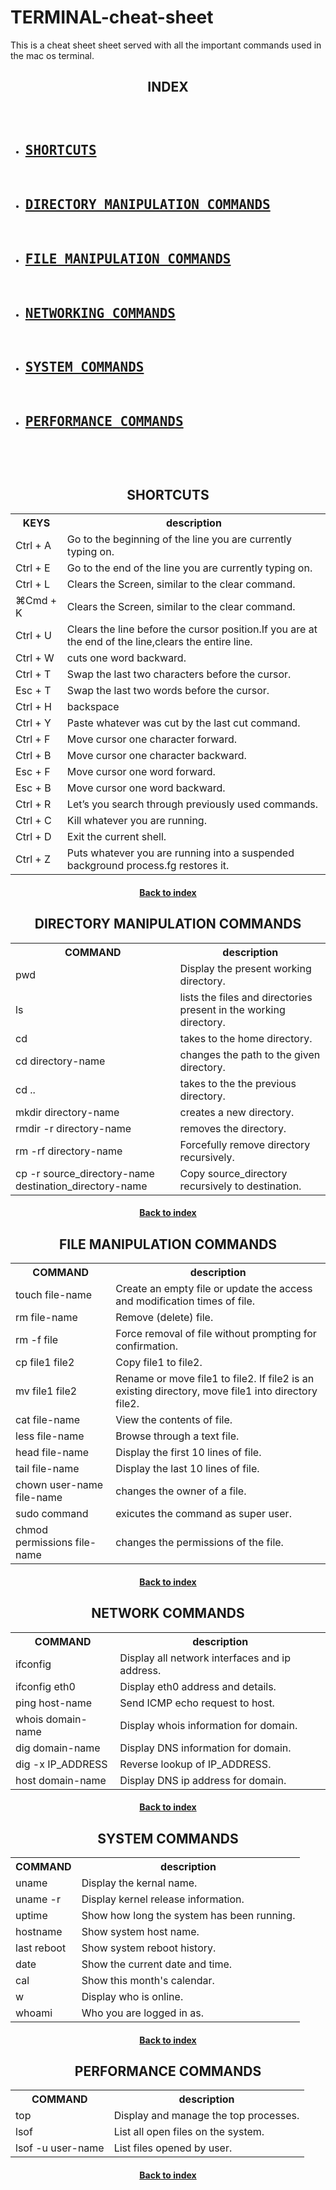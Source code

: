# TERMINAL-cheat-sheet
This is a cheat sheet sheet served with all the important commands used in the mac os terminal.


<h2 align="center" id="index">INDEX</h2>

<pre>
<ul>
<li><h2><a href="#shortcuts" >SHORTCUTS</a></h2></li>
<li><h2><a href="#directory">DIRECTORY MANIPULATION COMMANDS</a></h2></li>
<li><h2><a href="#file">FILE MANIPULATION COMMANDS</a></h2></li>
<li><h2><a href="#network">NETWORKING COMMANDS</a></h2></li>
<li><h2><a href="#system">SYSTEM COMMANDS</a></h2></li>
<li><h2><a href="#performance">PERFORMANCE COMMANDS</a></h2></li>
</ul>
</pre>


<h2 align="center" id="shortcuts">SHORTCUTS</h2>

<table>
  <tr>
    <th>KEYS                               </th>
    <th>description                                                          </th>
  </tr>
  <tr>
    <td>Ctrl + A</td>
    <td>Go to the beginning of the line you are currently typing on.</td> 
  </tr>
   <tr>
    <td>Ctrl + E</td>
    <td>Go to the end of the line you are currently typing on.</td> 
  </tr>
   <tr>
    <td>Ctrl + L</td>
    <td>Clears the Screen, similar to the clear command.</td> 
  </tr>
   <tr>
    <td>⌘Cmd + K</td>
    <td>Clears the Screen, similar to the clear command.</td> 
  </tr>
   <tr>
    <td>Ctrl + U</td>
    <td>Clears the line before the cursor position.If you are at the end of the line,clears the entire line.</td> 
  </tr>
   <tr>
    <td>Ctrl + W</td>
    <td>cuts one word backward.</td> 
  </tr>
  <tr>
    <td>Ctrl + T</td>
    <td>Swap the last two characters before the cursor.</td> 
  </tr>
   <tr>
    <td>Esc + T</td>
    <td>Swap the last two words before the cursor.</td> 
  </tr>
   <tr>
    <td>Ctrl + H</td>
    <td>backspace</td> 
  </tr>
   <tr>
    <td>Ctrl + Y</td>
    <td>Paste whatever was cut by the last cut command.</td> 
  </tr>
   <tr>
    <td>Ctrl + F</td>
    <td>Move cursor one character forward.</td> 
  </tr> 
  <tr>
    <td>Ctrl + B</td>
    <td>Move cursor one character backward.</td> 
  </tr> 
  <tr>
    <td>Esc + F</td>
    <td>Move cursor one word forward.</td> 
  </tr> 
  <tr>
    <td>Esc + B</td>
    <td>Move cursor one word backward.</td> 
  </tr> 
  <tr>
    <td>Ctrl + R</td>
    <td>Let’s you search through previously used commands.</td> 
  </tr>
   <tr>
    <td>Ctrl + C</td>
    <td>Kill whatever you are running.</td> 
  </tr>
   <tr>
    <td>Ctrl + D</td>
    <td>Exit the current shell.</td> 
  </tr>
  <tr>
    <td>Ctrl + Z</td>
    <td>Puts whatever you are running into a suspended background process.fg restores it.</td> 
  </tr>
</table>
<h4 align="center"><a href="#index">Back to index</a></h4>


<h2 id="directory" align="center">DIRECTORY MANIPULATION COMMANDS</h2>
<table>
  <tr>
    <th>COMMAND                           </th>
    <th>description                                                          </th>
  </tr>
  <tr>
    <td>pwd</td>
    <td>Display the present working directory.</td> 
  </tr>
  <tr>
    <td>ls</td>
    <td>lists the files and directories present in the working directory.</td> 
  </tr>
   <tr>
    <td>cd</td>
    <td>takes to the home directory.</td> 
  </tr>
   <tr>
    <td>cd directory-name</td>
    <td>changes the path to the given directory.</td> 
  </tr>
   <tr>
    <td>cd ..</td>
    <td>takes to the the previous directory.</td> 
  </tr>
   <tr>
    <td>mkdir directory-name</td>
    <td>creates a new directory.</td> 
  </tr>
   <tr>
    <td>rmdir -r directory-name</td>
    <td>removes the directory.</td> 
  </tr>
  <tr>
    <td>rm -rf directory-name</td>
    <td>Forcefully remove directory recursively.</td> 
  </tr>
   <tr>
    <td>cp -r source_directory-name destination_directory-name</td>
    <td>Copy source_directory recursively to destination.</td> 
  </tr>
   
</table>
<h4 align="center"><a href="#index">Back to index</a></h4>


<h2 id="file" align="center">FILE MANIPULATION COMMANDS</h2>
<table>
  <tr>
    <th>COMMAND                           </th>
    <th>description                                                          </th>
  </tr>
  <tr>
    <td>touch file-name</td>
    <td>Create an empty file or update the access and modification times of file.</td> 
  </tr>
  <tr>
    <td>rm file-name</td>
    <td>Remove (delete) file.</td> 
  </tr>
   <tr>
    <td>rm -f file</td>
    <td>Force removal of file without prompting for confirmation.</td> 
  </tr>
   <tr>
    <td>cp file1 file2</td>
    <td>Copy file1 to file2.</td> 
  </tr>
   <tr>
    <td>mv file1 file2</td>
    <td>Rename or move file1 to file2. If file2 is an existing directory, move file1 into directory file2.</td> 
  </tr>
   <tr>
    <td>cat file-name</td>
    <td>View the contents of file.</td> 
  </tr>
   <tr>
    <td>less file-name</td>
    <td>Browse through a text file.</td> 
  </tr>
  <tr>
    <td>head file-name</td>
    <td>Display the first 10 lines of file.</td> 
  </tr>
   <tr>
    <td>tail file-name</td>
    <td>Display the last 10 lines of file.</td> 
  </tr>
  <tr>
    <td>chown user-name file-name</td>
    <td>changes the owner of a file.</td> 
  </tr>
  <tr>
    <td>sudo command</td>
    <td>exicutes the command as super user.</td> 
  </tr>
  <tr>
    <td>chmod permissions file-name</td>
    <td>changes the permissions of the file.</td> 
  </tr>
   
</table>
<h4 align="center"><a href="#index">Back to index</a></h4>


<h2 id="network" align="center">NETWORK COMMANDS</h2>
<table>
  <tr>
    <th>COMMAND                           </th>
    <th>description                                                          </th>
  </tr>
  <tr>
    <td>ifconfig</td>
    <td>Display all network interfaces and ip address.</td> 
  </tr>
  <tr>
    <td>ifconfig eth0</td>
    <td>Display eth0 address and details.</td> 
  </tr>
   <tr>
    <td>ping host-name</td>
    <td>Send ICMP echo request to host.</td> 
  </tr>
   <tr>
    <td>whois domain-name</td>
    <td>Display whois information for domain.</td> 
  </tr>
   <tr>
    <td>dig domain-name</td>
    <td>Display DNS information for domain.</td> 
  </tr>
   <tr>
    <td>dig -x IP_ADDRESS</td>
    <td>Reverse lookup of IP_ADDRESS.</td> 
  </tr>
   <tr>
    <td>host domain-name</td>
    <td>Display DNS ip address for domain.</td> 
  </tr>  
</table>
<h4 align="center"><a href="#index">Back to index</a></h4>


<h2 id="system" align="center">SYSTEM COMMANDS</h2>
<table>
  <tr>
    <th>COMMAND                           </th>
    <th>description                                                          </th>
  </tr>
  <tr>
    <td>uname</td>
    <td>Display the kernal name.</td> 
  </tr>
  <tr>
    <td>uname -r</td>
    <td>Display kernel release information.</td> 
  </tr>
   <tr>
    <td>uptime</td>
    <td>Show how long the system has been running.</td> 
  </tr>
   <tr>
    <td>hostname</td>
    <td>Show system host name.</td> 
  </tr>
   <tr>
    <td>last reboot</td>
    <td>Show system reboot history.</td> 
  </tr>
   <tr>
    <td>date</td>
    <td>Show the current date and time.</td> 
  </tr>
   <tr>
    <td>cal</td>
    <td>Show this month's calendar.</td> 
  </tr>
  <tr>
    <td>w</td>
    <td>Display who is online.</td> 
  </tr>
  <tr>
    <td>whoami</td>
    <td>Who you are logged in as.</td> 
  </tr>
</table>
<h4 align="center"><a href="#index">Back to index</a></h4>

<h2 id="performance" align="center">PERFORMANCE COMMANDS</h2>
<table>
  <tr>
    <th>COMMAND                           </th>
    <th>description                                                          </th>
  </tr>
  <tr>
    <td>top</td>
    <td>Display and manage the top processes.</td> 
  </tr>
  <tr>
    <td>lsof</td>
    <td>List all open files on the system.</td> 
  </tr>
   <tr>
    <td>lsof -u user-name</td>
    <td>List files opened by user.</td> 
  </tr>
</table>
<h4 align="center"><a href="#index">Back to index</a></h4>




